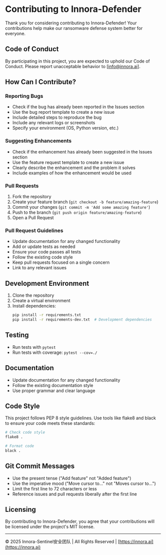 # Contributing to Innora-Defender

Thank you for considering contributing to Innora-Defender! Your contributions help make our ransomware defense system better for everyone.

## Code of Conduct

By participating in this project, you are expected to uphold our Code of Conduct. Please report unacceptable behavior to [info@innora.ai].

## How Can I Contribute?

### Reporting Bugs

- Check if the bug has already been reported in the Issues section
- Use the bug report template to create a new issue
- Include detailed steps to reproduce the bug
- Include any relevant logs or screenshots
- Specify your environment (OS, Python version, etc.)

### Suggesting Enhancements

- Check if the enhancement has already been suggested in the Issues section
- Use the feature request template to create a new issue
- Clearly describe the enhancement and the problem it solves
- Include examples of how the enhancement would be used

### Pull Requests

1. Fork the repository
2. Create your feature branch (`git checkout -b feature/amazing-feature`)
3. Commit your changes (`git commit -m 'Add some amazing feature'`)
4. Push to the branch (`git push origin feature/amazing-feature`)
5. Open a Pull Request

### Pull Request Guidelines

- Update documentation for any changed functionality
- Add or update tests as needed
- Ensure your code passes all tests
- Follow the existing code style
- Keep pull requests focused on a single concern
- Link to any relevant issues

## Development Environment

1. Clone the repository
2. Create a virtual environment
3. Install dependencies:
   ```bash
   pip install -r requirements.txt
   pip install -r requirements-dev.txt  # Development dependencies
   ```

## Testing

- Run tests with `pytest`
- Run tests with coverage: `pytest --cov=./`

## Documentation

- Update documentation for any changed functionality
- Follow the existing documentation style
- Use proper grammar and clear language

## Code Style

This project follows PEP 8 style guidelines. Use tools like flake8 and black to ensure your code meets these standards:

```bash
# Check code style
flake8 .

# Format code
black .
```

## Git Commit Messages

- Use the present tense ("Add feature" not "Added feature")
- Use the imperative mood ("Move cursor to..." not "Moves cursor to...")
- Limit the first line to 72 characters or less
- Reference issues and pull requests liberally after the first line

## Licensing

By contributing to Innora-Defender, you agree that your contributions will be licensed under the project's MIT license.

---

© 2025 Innora-Sentinel安全团队 | All Rights Reserved | [https://innora.ai](https://innora.ai)